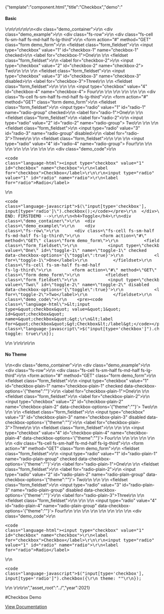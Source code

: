 {"template":"component.html","title":"Checkbox","demo":"<h4>Basic</h4>\r\n\r\n<!-- START: FIRSTDEMO -->\r\n\r\n<div class=\"demo_container\">\r\n  <div class=\"demo_example\">\r\n    <div class=\"fs-row\">\r\n      <div class=\"fs-cell fs-sm-half fs-md-half fs-lg-third\">\r\n        <form action=\"#\" method=\"GET\" class=\"form demo_form\">\r\n          <fieldset class=\"form_fieldset\">\r\n            <input type=\"checkbox\" value=\"1\" id=\"checkbox-1\" name=\"checkbox-1\" checked>\r\n            <label for=\"checkbox-1\">One</label>\r\n          </fieldset>\r\n          <fieldset class=\"form_fieldset\">\r\n            <label for=\"checkbox-2\">\r\n              <input type=\"checkbox\" value=\"2\" id=\"checkbox-2\" name=\"checkbox-2\"> Two\r\n            </label>\r\n          </fieldset>\r\n          <fieldset class=\"form_fieldset\">\r\n            <input type=\"checkbox\" value=\"3\" id=\"checkbox-3\" name=\"checkbox-3\" disabled>\r\n            <label for=\"checkbox-3\">Three</label>\r\n          </fieldset>\r\n          <fieldset class=\"form_fieldset\">\r\n            <label>\r\n              <span>\r\n                <input type=\"checkbox\" value=\"4\" id=\"checkbox-4\" name=\"checkbox-4\"> Four\r\n              </span>\r\n            </label>\r\n          </fieldset>\r\n        </form>\r\n      </div>\r\n      <div class=\"fs-cell fs-sm-half fs-md-half fs-lg-third\">\r\n        <form action=\"#\" method=\"GET\" class=\"form demo_form\">\r\n          <fieldset class=\"form_fieldset\">\r\n            <input type=\"radio\" value=\"1\" id=\"radio-1\" name=\"radio-group\" checked>\r\n            <label for=\"radio-1\">One</label>\r\n          </fieldset>\r\n          <fieldset class=\"form_fieldset\">\r\n            <label for=\"radio-2\">\r\n              <input type=\"radio\" value=\"2\" id=\"radio-2\" name=\"radio-group\"> Two\r\n            </label>\r\n          </fieldset>\r\n          <fieldset class=\"form_fieldset\">\r\n            <input type=\"radio\" value=\"3\" id=\"radio-3\" name=\"radio-group\" disabled>\r\n            <label for=\"radio-3\">Three</label>\r\n          </fieldset>\r\n          <fieldset class=\"form_fieldset\">\r\n            <label>\r\n              <span>\r\n                <input type=\"radio\" value=\"4\" id=\"radio-4\" name=\"radio-group\"> Four!\r\n              </span>\r\n            </label>\r\n          </fieldset>\r\n        </form>\r\n      </div>\r\n    </div>\r\n  </div>\r\n  <div class=\"demo_code\">\r\n    <pre><code class=\"language-html\">&lt;input type=&quot;checkbox&quot; value=&quot;1&quot; id=&quot;checkbox&quot; name=&quot;checkbox&quot;&gt;\r\n&lt;label for=&quot;checkbox&quot;&gt;Checkbox&lt;/label&gt;\r\n\r\n&lt;input type=&quot;radio&quot; value=&quot;1&quot; id=&quot;radio&quot; name=&quot;radio&quot;&gt;\r\n&lt;label for=&quot;radio&quot;&gt;Radio&lt;/label&gt;</code></pre>\r\n    <pre><code class=\"language-javascript\">$(\"input[type='checkbox'], input[type='radio']\").checkbox();</code></pre>\r\n  </div>\r\n</div>\r\n\r\n<!-- END: FIRSTDEMO -->\r\n\r\n<h4>Toggle</h4>\r\n<div class=\"demo_container\">\r\n  <div class=\"demo_example\">\r\n    <div class=\"fs-row\">\r\n      <div class=\"fs-cell fs-sm-half fs-md-half fs-lg-third\">\r\n        <form action=\"#\" method=\"GET\" class=\"form demo_form\">\r\n          <fieldset class=\"form_fieldset\">\r\n            <input type=\"checkbox\" value=\"One\" id=\"toggle-1\" name=\"toggle-1\" checked data-checkbox-options='{\"toggle\":true}'>\r\n            <label for=\"toggle-1\">One</label>\r\n          </fieldset>\r\n        </form>\r\n      </div>\r\n      <div class=\"fs-cell fs-sm-half fs-md-half fs-lg-third\">\r\n        <form action=\"#\" method=\"GET\" class=\"form demo_form\">\r\n          <fieldset class=\"form_fieldset\">\r\n            <input type=\"checkbox\" value=\"Two\" id=\"toggle-2\" name=\"toggle-2\" disabled data-checkbox-options='{\"toggle\":true}'>\r\n            <label for=\"toggle-2\">Two</label>\r\n          </fieldset>\r\n        </form>\r\n      </div>\r\n    </div>\r\n  </div>\r\n  <div class=\"demo_code\">\r\n    <pre><code class=\"language-html\">&lt;input type=&quot;checkbox&quot; value=&quot;1&quot; id=&quot;checkbox&quot; name=&quot;checkbox&quot;&gt;\r\n&lt;label for=&quot;checkbox&quot;&gt;Checkbox&lt;/label&gt;</code></pre>\r\n    <pre><code class=\"language-javascript\">$(\"input[type='checkbox']\").checkbox({\r\n  toggle: true\r\n});</code></pre>\r\n  </div>\r\n</div>\r\n\r\n<h4>No Theme</h4>\r\n<div class=\"demo_container\">\r\n  <div class=\"demo_example\">\r\n    <div class=\"fs-row\">\r\n      <div class=\"fs-cell fs-sm-half fs-md-half fs-lg-third\">\r\n        <form action=\"#\" method=\"GET\" class=\"form demo_form\">\r\n          <fieldset class=\"form_fieldset\">\r\n            <input type=\"checkbox\" value=\"1\" id=\"checkbox-plain-1\" name=\"checkbox-plain-1\" checked data-checkbox-options='{\"theme\":\"\"}'>\r\n            <label for=\"checkbox-plain-1\">One</label>\r\n          </fieldset>\r\n          <fieldset class=\"form_fieldset\">\r\n            <label for=\"checkbox-plain-2\">\r\n              <input type=\"checkbox\" value=\"2\" id=\"checkbox-plain-2\" name=\"checkbox-plain-2\" data-checkbox-options='{\"theme\":\"\"}'> Two\r\n            </label>\r\n          </fieldset>\r\n          <fieldset class=\"form_fieldset\">\r\n            <input type=\"checkbox\" value=\"3\" id=\"checkbox-plain-3\" name=\"checkbox-plain-3\" disabled data-checkbox-options='{\"theme\":\"\"}'>\r\n            <label for=\"checkbox-plain-3\">Three</label>\r\n          </fieldset>\r\n          <fieldset class=\"form_fieldset\">\r\n            <label>\r\n              <span>\r\n                <input type=\"checkbox\" value=\"4\" id=\"checkbox-plain-4\" name=\"checkbox-plain-4\" data-checkbox-options='{\"theme\":\"\"}'> Four\r\n              </span>\r\n            </label>\r\n          </fieldset>\r\n        </form>\r\n      </div>\r\n      <div class=\"fs-cell fs-sm-half fs-md-half fs-lg-third\">\r\n        <form action=\"#\" method=\"GET\" class=\"form demo_form\">\r\n          <fieldset class=\"form_fieldset\">\r\n            <input type=\"radio\" value=\"1\" id=\"radio-plain-1\" name=\"radio-plain-group\" checked data-checkbox-options='{\"theme\":\"\"}'>\r\n            <label for=\"radio-plain-1\">One</label>\r\n          </fieldset>\r\n          <fieldset class=\"form_fieldset\">\r\n            <label for=\"radio-plain-2\">\r\n              <input type=\"radio\" value=\"2\" id=\"radio-plain-2\" name=\"radio-plain-group\" data-checkbox-options='{\"theme\":\"\"}'> Two\r\n            </label>\r\n          </fieldset>\r\n          <fieldset class=\"form_fieldset\">\r\n            <input type=\"radio\" value=\"3\" id=\"radio-plain-3\" name=\"radio-plain-group\" disabled data-checkbox-options='{\"theme\":\"\"}'>\r\n            <label for=\"radio-plain-3\">Three</label>\r\n          </fieldset>\r\n          <fieldset class=\"form_fieldset\">\r\n            <label>\r\n              <span>\r\n                <input type=\"radio\" value=\"4\" id=\"radio-plain-4\" name=\"radio-plain-group\" data-checkbox-options='{\"theme\":\"\"}'> Four!\r\n              </span>\r\n            </label>\r\n          </fieldset>\r\n        </form>\r\n      </div>\r\n    </div>\r\n  </div>\r\n  <div class=\"demo_code\">\r\n    <pre><code class=\"language-html\">&lt;input type=&quot;checkbox&quot; value=&quot;1&quot; id=&quot;checkbox&quot; name=&quot;checkbox&quot;&gt;\r\n&lt;label for=&quot;checkbox&quot;&gt;Checkbox&lt;/label&gt;\r\n\r\n&lt;input type=&quot;radio&quot; value=&quot;1&quot; id=&quot;radio&quot; name=&quot;radio&quot;&gt;\r\n&lt;label for=&quot;radio&quot;&gt;Radio&lt;/label&gt;</code></pre>\r\n    <pre><code class=\"language-javascript\">$(\"input[type='checkbox'], input[type='radio']\").checkbox({\r\n  theme: \"\"\r\n});</code></pre>\r\n  </div>\r\n</div>\r\n","asset_root":"../","year":2021}

 #Checkbox Demo
<p class="back_link"><a href="https://formstone.it/components/checkbox">View Documentation</a></p>